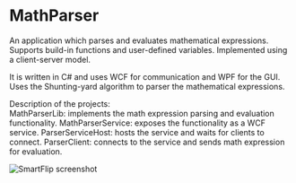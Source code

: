 MathParser
==========

An application which parses and evaluates mathematical expressions.  
Supports build-in functions and user-defined variables. Implemented using a client-server model.  

It is written in C# and uses WCF for communication and WPF for the GUI.
Uses the Shunting-yard algorithm to parser the mathematical expressions.

Description of the projects:  
MathParserLib: implements the math expression parsing and evaluation functionality.
MathParserService: exposes the functionality as a WCF service.
ParserServiceHost: hosts the service and waits for clients to connect.
ParserClient: connects to the service and sends math expression for evaluation.

![SmartFlip screenshot](http://www.gratianlup.com/documents/math_parser_1.PNG)  
